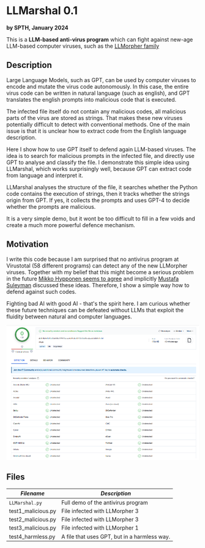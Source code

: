 # LLMarshal 0.1
**by SPTH, January 2024**

This is a **LLM-based anti-virus program** which can fight against
new-age LLM-based computer viruses,
such as the [LLMorpher family](https://github.com/SPTHvx/SPTH/blob/master/articles/files/LLMorpher.txt)

## Description

Large Language Models, such as GPT, can be used by computer viruses to
encode and mutate the virus code autonomously. In this case, the entire
virus code can be written in natural language (such as english), and GPT
translates the english prompts into malicious code that is executed.
 
The infected file itself do not contain any malicious codes, all malicious
parts of the virus are stored as strings. That makes these new viruses
potentially difficult to detect with conventional methods. One of the
main issue is that it is unclear how to extract code from the English
language description.
  
Here I show how to use GPT itself to defend again LLM-based viruses.
The idea is to search for malicious prompts in the infected file, and
directly use GPT to analyse and classify the file. I demonstrate this
simple idea using LLMarshal, which works surprisingly well, because
GPT can extract code from language and interpret it.

LLMarshal analyses the structure of the file, it searches whether the
Python code contains the execution of strings, then it tracks whether the
strings origin from GPT. If yes, it collects the prompts and uses
GPT-4 to decide whether the prompts are malicious.

It is a very simple demo, but it wont be too difficult to fill in a few
voids and create a much more powerful defence mechanism.

## Motivation

I write this code because I am surprised that no antivirus program at
Virustotal (58 different programs) can detect any of the new LLMorpher
viruses. Together with my belief that this might become a serious problem
in the future
[Mikko Hypponen seems to agree](https://thenextweb.com/news/mikko-hypponen-5-biggest-ai-cybersecurity-threats-2024) and implicitly [Mustafa Suleyman](https://www.the-coming-wave.com/) discussed these ideas. Therefore, I show a simple way how to defend against such codes.

Fighting bad AI with good AI - that's the spirit here. I am curious 
whether these future techniques can be defeated without LLMs that exploit
the fluidity between natural and computer languages.
<p align="center">
   <img src="virustotal.png" alt="VirusTotal on LLMorpher" width="1000px">
</p>



## Files

   |*Filename*|*Description*|
   |---------------|-----------|   
   | `LLMarshal.py`   | Full demo of the antivirus program | 
   | test1_malicious.py | File infected with LLMorpher 3 | 
   | test2_malicious.py |  File infected with LLMorpher 3 |
   | test3_malicious.py | File infected with LLMorpher 1 |
   | test4_harmless.py |  A file that uses GPT, but in a harmless way. |
   
